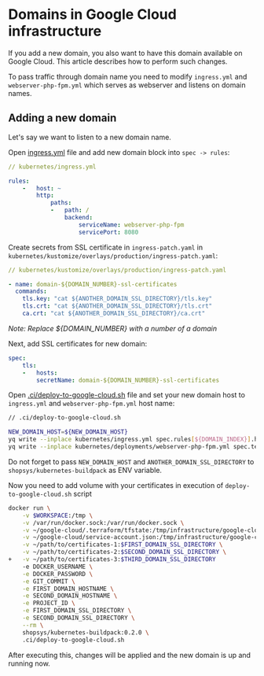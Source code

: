 # Domains in Google Cloud infrastructure
If you add a new domain, you also want to have this domain available on Google Cloud. This article describes how to perform such changes.

To pass traffic through domain name you need to modify `ingress.yml` and `webserver-php-fpm.yml` which serves as webserver and listens on domain names.

## Adding a new domain

Let's say we want to listen to a new domain name.

Open [ingress.yml](/project-base/kubernetes/ingress.yml) file and add new domain block into `spec -> rules`:

```yaml
// kubernetes/ingress.yml

rules:
    -   host: ~
        http:
            paths:
            -   path: /
                backend:
                    serviceName: webserver-php-fpm
                    servicePort: 8080
```

Create secrets from SSL certificate in `ingress-patch.yaml` in `kubernetes/kustomize/overlays/production/ingress-patch.yaml`:
```yaml
// kubernetes/kustomize/overlays/production/ingress-patch.yaml

- name: domain-${DOMAIN_NUMBER}-ssl-certificates
  commands:
    tls.key: "cat ${ANOTHER_DOMAIN_SSL_DIRECTORY}/tls.key"
    tls.crt: "cat ${ANOTHER_DOMAIN_SSL_DIRECTORY}/tls.crt"
    ca.crt: "cat ${ANOTHER_DOMAIN_SSL_DIRECTORY}/ca.crt"
```

*Note: Replace ${DOMAIN_NUMBER} with a number of a domain*

Next, add SSL certificates for new domain:

```yaml
spec:
    tls:
    -   hosts:
        secretName: domain-${DOMAIN_NUMBER}-ssl-certificates
```

Open [.ci/deploy-to-google-cloud.sh](/project-base/.ci/deploy-to-google-cloud.sh) file and set your new domain host to `ingress.yml` and `webserver-php-fpm.yml` host name:

```sh
// .ci/deploy-to-google-cloud.sh

NEW_DOMAIN_HOST=${NEW_DOMAIN_HOST}
yq write --inplace kubernetes/ingress.yml spec.rules[${DOMAIN_INDEX}].host ${NEW_DOMAIN_NAME}
yq write --inplace kubernetes/deployments/webserver-php-fpm.yml spec.template.spec.hostAliases[0].hostnames[+] ${NEW_DOMAIN_NAME}
```

Do not forget to pass `NEW_DOMAIN_HOST` and `ANOTHER_DOMAIN_SSL_DIRECTORY` to `shopsys/kubernetes-buildpack` as ENV variable.

Now you need to add volume with your certificates in execution of `deploy-to-google-cloud.sh` script

```sh
docker run \
    -v $WORKSPACE:/tmp \
    -v /var/run/docker.sock:/var/run/docker.sock \
    -v ~/google-cloud/.terraform/tfstate:/tmp/infrastructure/google-cloud/tfstate \
    -v ~/google-cloud/service-account.json:/tmp/infrastructure/google-cloud/service-account.json \
    -v ~/path/to/certificates-1:$FIRST_DOMAIN_SSL_DIRECTORY \
    -v ~/path/to/certificates-2:$SECOND_DOMAIN_SSL_DIRECTORY \
+   -v ~/path/to/certificates-3:$THIRD_DOMAIN_SSL_DIRECTORY
    -e DOCKER_USERNAME \
    -e DOCKER_PASSWORD \
    -e GIT_COMMIT \
    -e FIRST_DOMAIN_HOSTNAME \
    -e SECOND_DOMAIN_HOSTNAME \
    -e PROJECT_ID \
    -e FIRST_DOMAIN_SSL_DIRECTORY \
    -e SECOND_DOMAIN_SSL_DIRECTORY \
    --rm \
    shopsys/kubernetes-buildpack:0.2.0 \
    .ci/deploy-to-google-cloud.sh
```

After executing this, changes will be applied and the new domain is up and running now.
